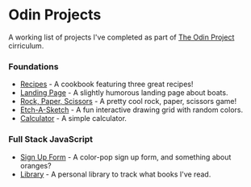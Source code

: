 # Odin Projects
A working list of projects I've completed as part of [The Odin Project](https://www.theodinproject.com/) cirriculum.

### Foundations
- [Recipes](https://github.com/dachendev/odin-recipes) - A cookbook featuring three great recipes!
- [Landing Page](https://github.com/dachendev/odin-landing-page) - A slightly humorous landing page about boats.
- [Rock, Paper, Scissors](https://github.com/dachendev/odin-rock-paper-scissors) - A pretty cool rock, paper, scissors game!
- [Etch-A-Sketch](https://github.com/dachendev/odin-sketch) - A fun interactive drawing grid with random colors.
- [Calculator](https://github.com/dachendev/odin-calculator) - A simple calculator.

### Full Stack JavaScript
- [Sign Up Form](https://github.com/dachendev/odin-signup-form) - A color-pop sign up form, and something about oranges?
- [Library](https://github.com/dachendev/odin-library) - A personal library to track what books I've read.
